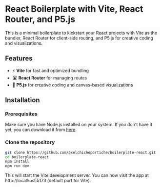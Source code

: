 # React Boilerplate with Vite, React Router, and P5.js

This is a minimal boilerplate to kickstart your React projects with Vite as the bundler, React Router for client-side routing, and P5.js for creative coding and visualizations.

## Features

- ⚡ **Vite** for fast and optimized bundling
- 🛣️ **React Router** for managing routes
- 🎨 **P5.js** for creative coding and canvas-based visualizations

## Installation

### Prerequisites

Make sure you have Node.js installed on your system. If you don't have it yet, you can download it from [here](https://nodejs.org/).

### Clone the repository

```bash
git clone https://github.com/axelchicheportiche/boilerplate-react.git
cd boilerplate-react
npm install
npm run dev
```
This will start the Vite development server. You can now visit the app at http://localhost:5173 (default port for Vite).

